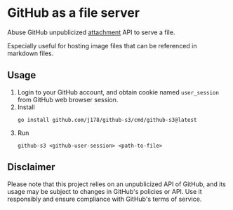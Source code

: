 # GitHub as a file server 

Abuse GitHub unpublicized [attachment](https://docs.github.com/en/get-started/writing-on-github/working-with-advanced-formatting/attaching-files) API to serve a file.

Especially useful for hosting image files that can be referenced in markdown files.

## Usage

1. Login to your GitHub account, and obtain cookie named `user_session` from GitHub web browser session.
2. Install
    ```shell
    go install github.com/j178/github-s3/cmd/github-s3@latest
    ```
3. Run
    ```shell
    github-s3 <github-user-session> <path-to-file>
    ```

## Disclaimer

Please note that this project relies on an unpublicized API of GitHub, and its usage may be subject to changes in GitHub's policies or API. Use it responsibly and ensure compliance with GitHub's terms of service.
